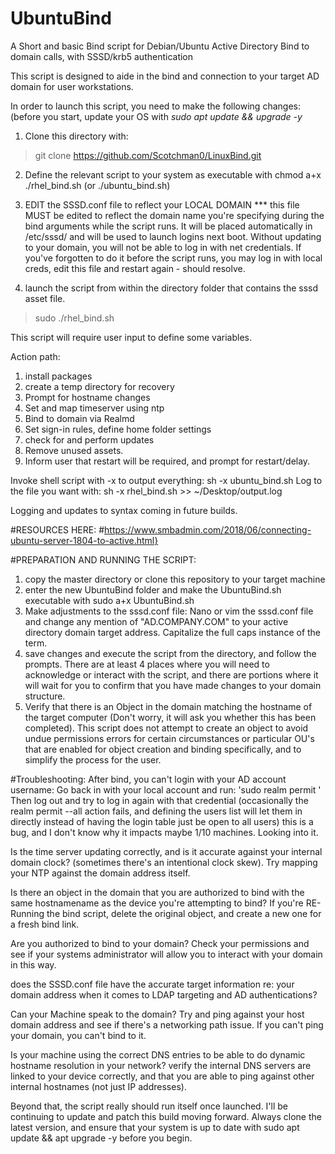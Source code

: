 # UbuntuBind
A Short and basic Bind script for Debian/Ubuntu Active Directory Bind to domain calls, with SSSD/krb5 authentication


This script is designed to aide in the bind and connection to your target AD domain for user workstations.





In order to launch this script, you need to make the following changes:
(before you start, update your OS with *sudo apt update && upgrade -y*

1. Clone this directory with:
> git clone https://github.com/Scotchman0/LinuxBind.git

2.  Define the relevant script to your system as executable with chmod a+x ./rhel_bind.sh 
(or ./ubuntu_bind.sh)

3. EDIT the SSSD.conf file to reflect your LOCAL DOMAIN *** this file MUST be edited to reflect the domain name you're specifying during the bind arguments while the script runs. It will be placed automatically in /etc/sssd/ and will be used to launch logins next boot. Without updating to your domain, you will not be able to log in with net credentials. If you've forgotten to do it before the script runs, you may log in with local creds, edit this file and restart again - should resolve. 

4. launch the script from within the directory folder that contains the sssd asset file.
> sudo ./rhel_bind.sh


This script will require user input to define some variables.

Action path:
1.  install packages
2.  create a temp directory for recovery
3.  Prompt for hostname changes
4.  Set and map timeserver using ntp
5.  Bind to domain via Realmd
7.  Set sign-in rules, define home folder settings
8.  check for and perform updates
9.  Remove unused assets.
10. Inform user that restart will be required, and prompt for restart/delay.

Invoke shell script with -x to output everything:
sh -x ubuntu_bind.sh
Log to the file you want with:
sh -x rhel_bind.sh >> ~/Desktop/output.log

Logging and updates to syntax coming in future builds.


#RESOURCES HERE: 
#https://www.smbadmin.com/2018/06/connecting-ubuntu-server-1804-to-active.html}


#PREPARATION AND RUNNING THE SCRIPT:
1. copy the master directory or clone this repository to your target machine
2. enter the new UbuntuBind folder and make the UbuntuBind.sh executable with sudo a+x UbuntuBind.sh
3. Make adjustments to the sssd.conf file: Nano or vim the sssd.conf file and change any mention of "AD.COMPANY.COM" to your active directory domain target address. Capitalize the full caps instance of the term.
4. save changes and execute the script from the directory, and follow the prompts. There are at least 4 places where you will need to acknowledge or interact with the script, and there are portions where it will wait for you to confirm that you have made changes to your domain structure. 
5. Verify that there is an Object in the domain matching the hostname of the target computer (Don't worry, it will ask you whether this has been completed). This script does not attempt to create an object to avoid undue permissions errors for certain circumstances or particular OU's that are enabled for object creation and binding specifically, and to simplify the process for the user.

#Troubleshooting:
After bind, you can't login with your AD account username:
Go back in with your local account and run: 'sudo realm permit <username>'
Then log out and try to log in again with that credential (occasionally the realm permit --all action fails, and defining the users list will let them in directly instead of having the login table just be open to all users) this is a bug, and I don't know why it impacts maybe 1/10 machines. Looking into it.

Is the time server updating correctly, and is it accurate against your internal domain clock? (sometimes there's an intentional clock skew). Try mapping your NTP against the domain address itself.

Is there an object in the domain that you are authorized to bind with the same hostnamename as the device you're attempting to bind? If you're RE-Running the bind script, delete the original object, and create a new one for a fresh bind link.

Are you authorized to bind to your domain? Check your permissions and see if your systems administrator will allow you to interact with your domain in this way.

does the SSSD.conf file have the accurate target information re: your domain address when it comes to LDAP targeting and AD authentications?

Can your Machine speak to the domain? Try and ping against your host domain address and see if there's a networking path issue. If you can't ping your domain, you can't bind to it. 

Is your machine using the correct DNS entries to be able to do dynamic hostname resolution in your network? verify the internal DNS servers are linked to your device correctly, and that you are able to ping against other internal hostnames (not just IP addresses). 

Beyond that, the script really should run itself once launched. I'll be continuing to update and patch this build moving forward. Always clone the latest version, and ensure that your system is up to date with sudo apt update && apt upgrade -y before you begin. 
